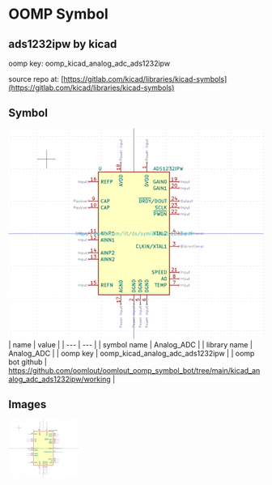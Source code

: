 # OOMP Symbol  
## ads1232ipw  by kicad  
  
oomp key: oomp_kicad_analog_adc_ads1232ipw  
  
source repo at: [https://gitlab.com/kicad/libraries/kicad-symbols](https://gitlab.com/kicad/libraries/kicad-symbols)  
## Symbol  
  
[![working.png](working_600.png)](working.png)  
| name | value | 
| --- | --- | 
| symbol name | Analog_ADC | 
| library name | Analog_ADC | 
| oomp key | oomp_kicad_analog_adc_ads1232ipw | 
| oomp bot github | https://github.com/oomlout/oomlout_oomp_symbol_bot/tree/main/kicad_analog_adc_ads1232ipw/working | 
## Images  
  
[![working.png](working_140.png)](working.png)  
